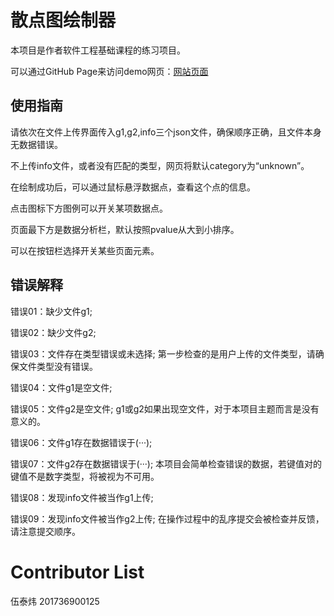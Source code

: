 # 散点图绘制器

本项目是作者软件工程基础课程的练习项目。

可以通过GitHub Page来访问demo网页：[网站页面](https://tieway59.github.io/ScatterPlotPainter/index.html)

## 使用指南

请依次在文件上传界面传入g1,g2,info三个json文件，确保顺序正确，且文件本身无数据错误。

不上传info文件，或者没有匹配的类型，网页将默认category为“unknown”。

在绘制成功后，可以通过鼠标悬浮数据点，查看这个点的信息。

点击图标下方图例可以开关某项数据点。

页面最下方是数据分析栏，默认按照pvalue从大到小排序。

可以在按钮栏选择开关某些页面元素。



## 错误解释

错误01：缺少文件g1;

错误02：缺少文件g2;

错误03：文件存在类型错误或未选择;
第一步检查的是用户上传的文件类型，请确保文件类型没有错误。

错误04：文件g1是空文件;

错误05：文件g2是空文件;
g1或g2如果出现空文件，对于本项目主题而言是没有意义的。


错误06：文件g1存在数据错误于(···);

错误07：文件g2存在数据错误于(···);
本项目会简单检查错误的数据，若键值对的键值不是数字类型，将被视为不可用。

错误08：发现info文件被当作g1上传;

错误09：发现info文件被当作g2上传;
在操作过程中的乱序提交会被检查并反馈，请注意提交顺序。

# Contributor List
 
伍泰炜 201736900125
